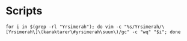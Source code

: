 <!-- TITLE: Scripts -->

# Scripts
` for i in $(grep -rl "Yrsimerah"); do vim -c "%s/Yrsimerah/\[Yrsimerah\]\(karaktarer\#yrsimerah\suun\)/gc" -c "wq" "$i"; done `

